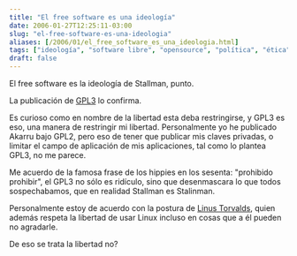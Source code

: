 ```yaml
---
title: "El free software es una ideología"
date: 2006-01-27T12:25:11-03:00
slug: "el-free-software-es-una-ideologia"
aliases: [/2006/01/el_free_software_es_una_ideologia.html]
tags: ["ideología", "software libre", "opensource", "política", "ética"]
draft: false
---
```


El free software es la ideología de Stallman, punto.

La publicación de [GPL3](http://mnm.uib.es/gallir/posts/2006/01/17/592/)
lo confirma.

Es curioso como en nombre de la libertad esta deba restringirse, y GPL3
es eso, una manera de restringir mi libertad. Personalmente yo he
publicado Akarru bajo GPL2, pero eso de tener que publicar mis claves
privadas, o limitar el campo de aplicación de mis aplicaciones, tal como
lo plantea GPL3, no me parece.

Me acuerdo de la famosa frase de los hippies en los sesenta: "prohibido
prohibir", el GPL3 no sólo es ridículo, sino que desenmascara lo que
todos sospechabamos, que en realidad Stallman es Stalinman.

Personalmente estoy de acuerdo con la postura de [Linus Torvalds](http://www.kriptopolis.org/node/1752), quien además respeta la
libertad de usar Linux incluso en cosas que a él pueden no agradarle.

De eso se trata la libertad no?
